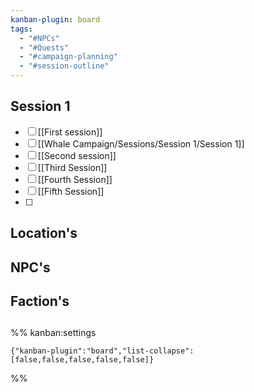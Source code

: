 ```yaml
---
kanban-plugin: board
tags:
  - "#NPCs"
  - "#Quests"
  - "#campaign-planning"
  - "#session-outline"
---
```


## Session 1

- [ ] [[First session]]
- [ ] [[Whale Campaign/Sessions/Session 1/Session 1]]
- [ ] [[Second session]]
- [ ] [[Third Session]]
- [ ] [[Fourth Session]]
- [ ] [[Fifth Session]]
- [ ] 


## Location's



## NPC's



## Faction's



## 





%% kanban:settings
```
{"kanban-plugin":"board","list-collapse":[false,false,false,false,false]}
```
%%